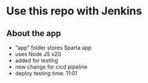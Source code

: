 # Use this repo with Jenkins

## About the app
- "app" folder stores Sparta app
- uses Node JS v20
- added for testing
- new change for cicd pipeline
- deploy testing time: 11:01
